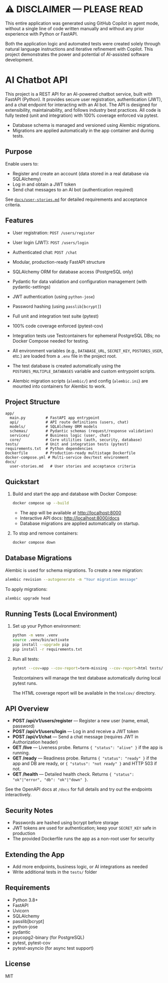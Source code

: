 # ⚠️ DISCLAIMER — PLEASE READ

This entire application was generated using GitHub Copilot in agent mode, without a single line of code written manually and without any prior experience with Python or FastAPI.

Both the application logic and automated tests were created solely through natural language instructions and iterative refinement with Copilot. This project demonstrates the power and potential of AI-assisted software development.


# AI Chatbot API


This project is a REST API for an AI-powered chatbot service, built with FastAPI (Python). It provides secure user registration, authentication (JWT), and a chat endpoint for interacting with an AI bot. The API is designed for extensibility, maintainability, and follows industry best practices. All code is fully tested (unit and integration) with 100% coverage enforced via pytest.

- Database schema is managed and versioned using Alembic migrations.
- Migrations are applied automatically in the app container and during tests.

## Purpose


Enable users to:
- Register and create an account (data stored in a real database via SQLAlchemy)
- Log in and obtain a JWT token
- Send chat messages to an AI bot (authentication required)

See [`docs/user-stories.md`](docs/user-stories.md) for detailed requirements and acceptance criteria.

## Features

- User registration: `POST /users/register`
- User login (JWT): `POST /users/login`
- Authenticated chat: `POST /chat`

- Modular, production-ready FastAPI structure
- SQLAlchemy ORM for database access (PostgreSQL only)
- Pydantic for data validation and configuration management (with pydantic-settings)
- JWT authentication (using `python-jose`)
- Password hashing (using `passlib[bcrypt]`)
- Full unit and integration test suite (pytest)
- 100% code coverage enforced (pytest-cov)
- Integration tests use Testcontainers for ephemeral PostgreSQL DBs; no Docker Compose needed for testing.
- All environment variables (e.g., `DATABASE_URL`, `SECRET_KEY`, `POSTGRES_USER`, etc.) are loaded from a `.env` file in the project root.
- The test database is created automatically using the `POSTGRES_MULTIPLE_DATABASES` variable and custom entrypoint scripts.
- Alembic migration scripts (`alembic/`) and config (`alembic.ini`) are mounted into containers for Alembic to work.

## Project Structure

```
app/
  main.py         # FastAPI app entrypoint
  api/            # API route definitions (users, chat)
  models/         # SQLAlchemy ORM models
  schemas/        # Pydantic schemas (request/response validation)
  services/       # Business logic (user, chat)
  core/           # Core utilities (auth, security, database)
tests/            # Unit and integration tests (pytest)
requirements.txt  # Python dependencies
Dockerfile        # Production-ready multistage Dockerfile
docker-compose.yml # Multi-service dev/test environment
docs/
  user-stories.md   # User stories and acceptance criteria
```



## Quickstart

1. Build and start the app and database with Docker Compose:
   ```sh
   docker compose up --build
   ```

   - The app will be available at [http://localhost:8000](http://localhost:8000)
   - Interactive API docs: [http://localhost:8000/docs](http://localhost:8000/docs)
   - Database migrations are applied automatically on startup.

2. To stop and remove containers:
   ```sh
   docker compose down
   ```



## Database Migrations

Alembic is used for schema migrations. To create a new migration:

```bash
alembic revision --autogenerate -m "Your migration message"
```

To apply migrations:

```bash
alembic upgrade head
```





## Running Tests (Local Environment)

1. Set up your Python environment:
   ```sh
   python -m venv .venv
   source .venv/bin/activate
   pip install --upgrade pip
   pip install -r requirements.txt
   ```

2. Run all tests:
   ```sh
   pytest --cov=app --cov-report=term-missing --cov-report=html tests/unit tests/integration
   ```
   Testcontainers will manage the test database automatically during local pytest runs.

   The HTML coverage report will be available in the `htmlcov/` directory.

## API Overview

- **POST /api/v1/users/register** — Register a new user (name, email, password)
- **POST /api/v1/users/login** — Log in and receive a JWT token
- **POST /api/v1/chat** — Send a chat message (requires JWT in Authorization header)
- **GET /live** — Liveness probe. Returns `{ "status": "alive" }` if the app is running.
- **GET /ready** — Readiness probe. Returns `{ "status": "ready" }` if the app and DB are ready, or `{ "status": "not ready" }` and HTTP 503 if not.
- **GET /health** — Detailed health check. Returns `{ "status": "ok"|"error", "db": "ok"|"down" }`.

See the OpenAPI docs at `/docs` for full details and try out the endpoints interactively.


## Security Notes

- Passwords are hashed using bcrypt before storage
- JWT tokens are used for authentication; keep your `SECRET_KEY` safe in production
- The provided Dockerfile runs the app as a non-root user for security


## Extending the App

- Add more endpoints, business logic, or AI integrations as needed
- Write additional tests in the `tests/` folder

## Requirements


- Python 3.8+
- FastAPI
- Uvicorn
- SQLAlchemy
- passlib[bcrypt]
- python-jose
- pydantic
- psycopg2-binary (for PostgreSQL)
- pytest, pytest-cov
- pytest-asyncio (for async test support)

## License

MIT
